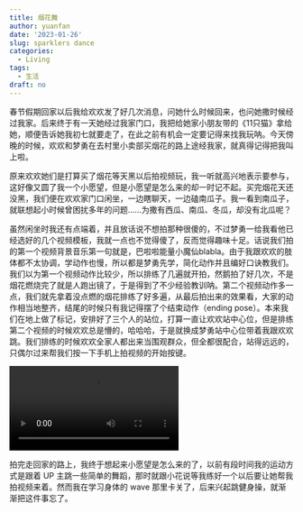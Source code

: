 ```yaml
---
title: 烟花舞
author: yuanfan
date: '2023-01-26'
slug: sparklers dance
categories:
  - Living
tags:
  - 生活
draft: no
---
```


<!--more-->

春节假期回家以后我给欢欢发了好几次消息，问她什么时候回来，也问她撒时候经过我家。后来终于有一天她经过我家门口，我把给她家小朋友带的《11只猫》拿给她，顺便告诉她我初七就要走了，在此之前有机会一定要记得来找我玩呐。今天傍晚的时候，欢欢和梦勇在去村里小卖部买烟花的路上途经我家，就真得记得把我叫上啦。

原来欢欢她们是打算买了烟花等天黑以后拍视频玩，我一听就高兴地表示要参与，这好像又圆了我一个小愿望，但是小愿望是怎么来的却一时记不起。买完烟花天还没黑，我们便在欢欢家门口闲坐，一边瞎聊天，一边磕南瓜子。我一看到南瓜子，就联想起小时候曾困扰多年的问题……为撒有西瓜、南瓜、冬瓜，却没有北瓜呢？

虽然闲坐时我还有点端着，并且放话说不想拍那种很傻的，不过梦勇一给我看他已经选好的几个视频模板，我就一点也不觉得傻了，反而觉得趣味十足。话说我们拍的第一个视频背景音乐第一句就是，巴啦啦能量小魔仙blabla。由于我跟欢欢的肢体都不太协调，学动作也慢，所以都是梦勇先学，简化动作并且编好口诀教我们。我们以为第一个视频动作比较少，所以排练了几遍就开拍，然鹅拍了好几次，不是烟花燃烧完了就是人跑出镜了，于是得到了不少经验教训呐。第二个视频动作多一点，我们就先拿着没点燃的烟花排练了好多遍，从最后拍出来的效果看，大家的动作相当地整齐，结尾的时候只有我记得摆了个结束动作（ending pose）。本来我们在地上做了标记，安排好了三个人的站位，打算一直让欢欢站中心位，但是排练第二个视频的时候欢欢总是懵的，哈哈哈，于是就换成梦勇站中心位带着我跟欢欢跳。我们排练的时候欢欢全家人都出来当围观群众，但全都很配合，站得远远的，只偶尔过来帮我们按一下手机上拍视频的开始按键。

<video src="https://yuanfan.rbind.io/images/2023/sparklers-dance.mp4" controls></video>

拍完走回家的路上，我终于想起来小愿望是怎么来的了，以前有段时间我的运动方式是跟着 UP 主跳一些简单的舞蹈，那时就跟小花说等我练好一个以后要让她帮我拍视频来着。然而我在学习身体的 wave 那里卡关了，后来兴起跳健身操，就渐渐把这件事忘了。
